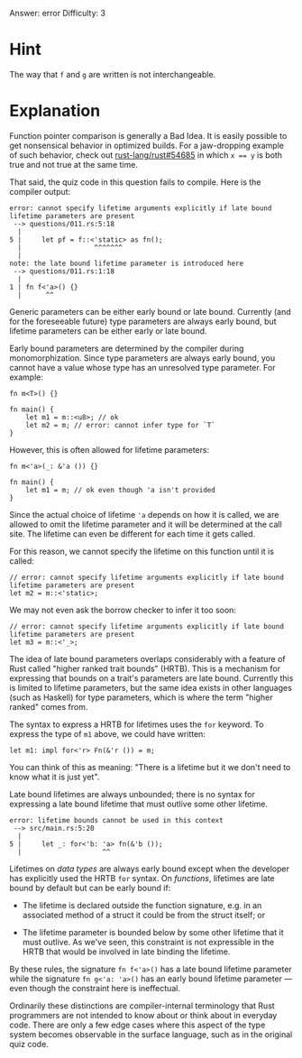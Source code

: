 Answer: error
Difficulty: 3

# Hint

The way that `f` and `g` are written is not interchangeable.

# Explanation

Function pointer comparison is generally a Bad Idea. It is easily possible to
get nonsensical behavior in optimized builds. For a jaw-dropping example of such
behavior, check out [rust-lang/rust#54685] in which `x == y` is both true and
not true at the same time.

[rust-lang/rust#54685]: https://github.com/rust-lang/rust/issues/54685

That said, the quiz code in this question fails to compile. Here is the compiler
output:

```
error: cannot specify lifetime arguments explicitly if late bound lifetime parameters are present
 --> questions/011.rs:5:18
  |
5 |     let pf = f::<'static> as fn();
  |                  ^^^^^^^
  |
note: the late bound lifetime parameter is introduced here
 --> questions/011.rs:1:18
  |
1 | fn f<'a>() {}
  |      ^^
```

Generic parameters can be either early bound or late bound. Currently (and for
the foreseeable future) type parameters are always early bound, but lifetime
parameters can be either early or late bound.

Early bound parameters are determined by the compiler during monomorphization.
Since type parameters are always early bound, you cannot have a value whose
type has an unresolved type parameter. For example:

```
fn m<T>() {}

fn main() {
    let m1 = m::<u8>; // ok
    let m2 = m; // error: cannot infer type for `T`
}
```

However, this is often allowed for lifetime parameters:

```
fn m<'a>(_: &'a ()) {}

fn main() {
    let m1 = m; // ok even though 'a isn't provided
}
```

Since the actual choice of lifetime `'a` depends on how it is called, we are
allowed to omit the lifetime parameter and it will be determined at the call
site. The lifetime can even be different for each time it gets called.

For this reason, we cannot specify the lifetime on this function until it is
called:

```
// error: cannot specify lifetime arguments explicitly if late bound lifetime parameters are present
let m2 = m::<'static>;
```

We may not even ask the borrow checker to infer it too soon:

```
// error: cannot specify lifetime arguments explicitly if late bound lifetime parameters are present
let m3 = m::<'_>;
```

The idea of late bound parameters overlaps considerably with a feature of Rust
called "higher ranked trait bounds" (HRTB). This is a mechanism for expressing
that bounds on a trait's parameters are late bound. Currently this is limited to
lifetime parameters, but the same idea exists in other languages (such as
Haskell) for type parameters, which is where the term "higher ranked" comes
from.

The syntax to express a HRTB for lifetimes uses the `for` keyword. To express
the type of `m1` above, we could have written:

```
let m1: impl for<'r> Fn(&'r ()) = m;
```

You can think of this as meaning: "There is a lifetime but it we don't need to
know what it is just yet".

Late bound lifetimes are always unbounded; there is no syntax for expressing a
late bound lifetime that must outlive some other lifetime.

```
error: lifetime bounds cannot be used in this context
 --> src/main.rs:5:20
  |
5 |     let _: for<'b: 'a> fn(&'b ());
  |                    ^^
```

Lifetimes on _data types_ are always early bound except when the developer has
explicitly used the HRTB `for` syntax. On _functions_, lifetimes are late bound
by default but can be early bound if:

* The lifetime is declared outside the function signature, e.g. in an associated
  method of a struct it could be from the struct itself; or

* The lifetime parameter is bounded below by some other lifetime that it must
  outlive. As we've seen, this constraint is not expressible in the HRTB that
  would be involved in late binding the lifetime.

By these rules, the signature `fn f<'a>()` has a late bound lifetime parameter
while the signature `fn g<'a: 'a>()` has an early bound lifetime parameter —
even though the constraint here is ineffectual.

Ordinarily these distinctions are compiler-internal terminology that Rust
programmers are not intended to know about or think about in everyday code.
There are only a few edge cases where this aspect of the type system becomes
observable in the surface language, such as in the original quiz code.
